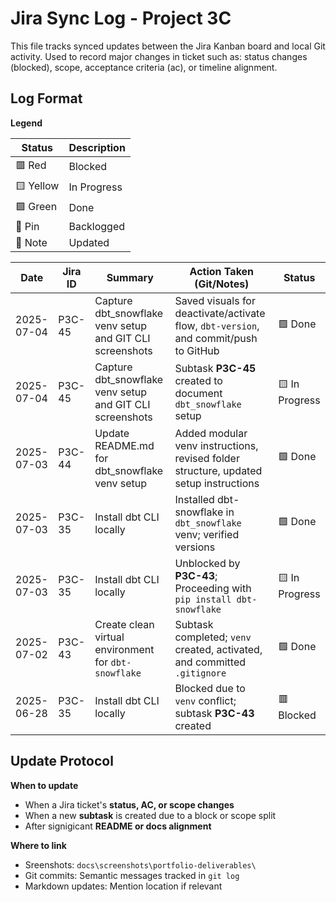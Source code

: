 # Jira Sync Log - Project 3C

This file tracks synced updates between the Jira Kanban board and local Git activity.
Used to record major changes in ticket such as: status changes (blocked), scope, acceptance criteria (ac), or timeline alignment.


## Log Format

**Legend**

|Status    | Description      |
|----------|------------------|
|🟥 Red   |Blocked           |
|🟨 Yellow|In Progress       |
|🟩 Green | Done             |
|📌 Pin   | Backlogged       |
|📝 Note  | Updated          |


|Date             | Jira ID | Summary                                                  | Action Taken (Git/Notes)                                                                      | Status          |
|-----------------|---------|----------------------------------------------------------|-----------------------------------------------------------------------------------------------|-----------------|
|2025-07-04       | P3C-45  | Capture dbt_snowflake venv setup and GIT CLI screenshots | Saved visuals for deactivate/activate flow, `dbt-version`, and commit/push to GitHub          | 🟩 Done        | 
|2025-07-04       | P3C-45  | Capture dbt_snowflake venv setup and GIT CLI screenshots | Subtask **P3C-45** created to document `dbt_snowflake` setup                                    | 🟨 In Progress |
|2025-07-03       | P3C-44  | Update README.md for dbt_snowflake venv setup            | Added modular venv instructions, revised folder structure, updated setup instructions         | 🟩 Done        |
|2025-07-03       | P3C-35  | Install dbt CLI locally                                  | Installed dbt-snowflake in `dbt_snowflake` venv; verified versions                            | 🟩 Done        |
|2025-07-03       | P3C-35  | Install dbt CLI locally                                  | Unblocked by **P3C-43**; Proceeding with `pip install dbt-snowflake`                          | 🟨 In Progress |              
|2025-07-02       | P3C-43  | Create clean virtual environment for `dbt-snowflake`     | Subtask completed; `venv` created, activated, and committed `.gitignore`                      | 🟩 Done        |
|2025-06-28       | P3C-35  | Install dbt CLI locally                                  | Blocked due to `venv` conflict; subtask **P3C-43** created                                    | 🟥 Blocked     |



## Update Protocol

**When to update**
- When a Jira ticket's **status, AC, or scope changes**
- When a new **subtask** is created due to a block or scope split
- After signigicant **README or docs alignment**

**Where to link**
- Sreenshots: `docs\screenshots\portfolio-deliverables\`
- Git commits: Semantic messages tracked in `git log`
- Markdown updates: Mention location if relevant


